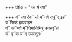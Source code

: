 +++
title = "१० यं त्वा"

+++
यं᳓ त्वा देवा᳓सो म᳓नवे दधु᳓र् इह᳓  
य᳓जिष्ठं हव्यवाहन  
यं᳓ क᳓ण्वो मे᳓धियातिथिर् धनस्पृ᳓तं  
यं᳓ वृ᳓षा य᳓म् उपस्तुतः᳓
